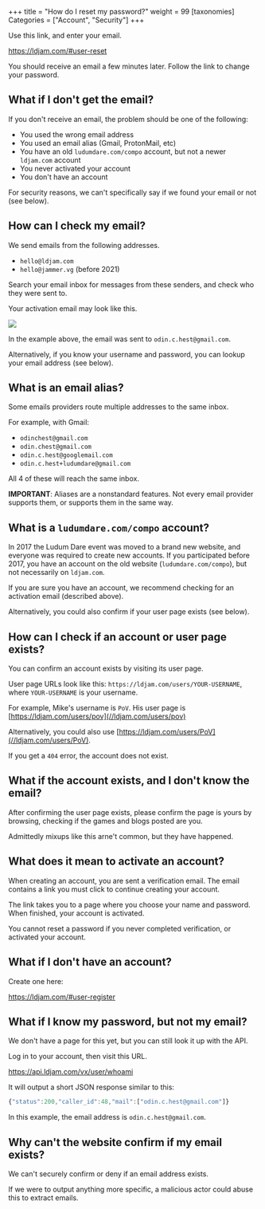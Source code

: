+++
title = "How do I reset my password?"
weight = 99
[taxonomies]
Categories = ["Account", "Security"]
+++

Use this link, and enter your email.

<https://ldjam.com/#user-reset>

You should receive an email a few minutes later. Follow the link to change your password.


## What if I don't get the email?
If you don't receive an email, the problem should be one of the following:

* You used the wrong email address
* You used an email alias (Gmail, ProtonMail, etc)
* You have an old `ludumdare.com/compo` account, but not a newer `ldjam.com` account
* You never activated your account
* You don't have an account

For security reasons, we can't specifically say if we found your email or not (see below[](why-cant-the-website-confirm-if-my-email-exists)).


## How can I check my email?
We send emails from the following addresses.

* `hello@ldjam.com`
* `hello@jammer.vg` (before 2021)

Search your email inbox for messages from these senders, and check who they were sent to.

Your activation email may look like this.

![](/resources/questions/sample-email.png)

In the example above, the email was sent to `odin.c.hest@gmail.com`.

Alternatively, if you know your username and password, you can lookup your email address (see below). 


## What is an email alias?
Some emails providers route multiple addresses to the same inbox.

For example, with Gmail:

* `odinchest@gmail.com`
* `odin.chest@gmail.com`
* `odin.c.hest@googlemail.com`
* `odin.c.hest+ludumdare@gmail.com`

All 4 of these will reach the same inbox.

**IMPORTANT**: Aliases are a nonstandard features. Not every email provider supports them, or supports them in the same way.


## What is a `ludumdare.com/compo` account?
In 2017 the Ludum Dare event was moved to a brand new website, and everyone was required to create new accounts. If you participated before 2017, you have an account on the old website (`ludumdare.com/compo`), but not necessarily on `ldjam.com`.

If you are sure you have an account, we recommend checking for an activation email (described above).

Alternatively, you could also confirm if your user page exists (see below).


## How can I check if an account or user page exists?
You can confirm an account exists by visiting its user page.

User page URLs look like this: `https://ldjam.com/users/YOUR-USERNAME`, where `YOUR-USERNAME` is your username.

For example, Mike's username is `PoV`. His user page is [https://ldjam.com/users/pov](//ldjam.com/users/pov)

Alternatively, you could also use [https://ldjam.com/users/PoV](//ldjam.com/users/PoV).

If you get a `404` error, the account does not exist.


## What if the account exists, and I don't know the email?
After confirming the user page exists, please confirm the page is yours by browsing, checking if the games and blogs posted are you.

Admittedly mixups like this arne't common, but they have happened.




## What does it mean to activate an account?
When creating an account, you are sent a verification email. The email contains a link you must click to continue creating your account. 

The link takes you to a page where you choose your name and password. When finished, your account is activated.

You cannot reset a password if you never completed verification, or activated your account.




## What if I don't have an account?
Create one here:

<https://ldjam.com/#user-register>


## What if I know my password, but not my email?
We don't have a page for this yet, but you can still look it up with the API.

Log in to your account, then visit this URL.

<https://api.ldjam.com/vx/user/whoami>

It will output a short JSON response similar to this: 

```js
{"status":200,"caller_id":48,"mail":["odin.c.hest@gmail.com"]}
```

In this example, the email address is `odin.c.hest@gmail.com`.


## Why can't the website confirm if my email exists?
We can't securely confirm or deny if an email address exists. 

If we were to output anything more specific, a malicious actor could abuse this to extract emails.

